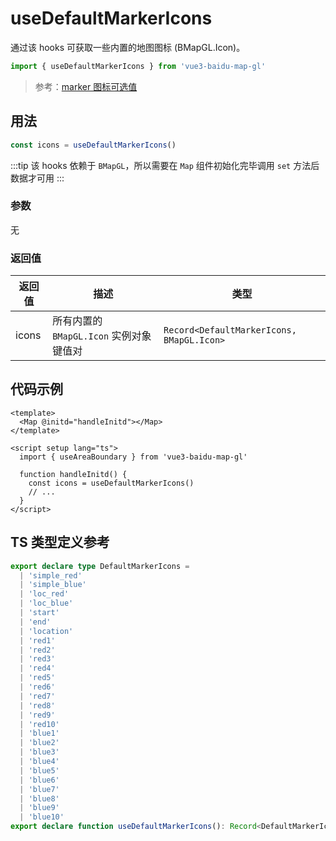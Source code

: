 # useDefaultMarkerIcons

通过该 hooks 可获取一些内置的地图图标 (BMapGL.Icon)。

```ts
import { useDefaultMarkerIcons } from 'vue3-baidu-map-gl'
```

> 参考：[marker 图标可选值](/zh-CN/components/overlay/marker#默认图标可选值)

## 用法

```ts
const icons = useDefaultMarkerIcons()
```

:::tip
该 hooks 依赖于 `BMapGL`，所以需要在 `Map` 组件初始化完毕调用 `set` 方法后数据才可用
:::

### 参数

无

### 返回值

| 返回值 | 描述                                    | 类型                                      |
| ------ | --------------------------------------- | ----------------------------------------- |
| icons  | 所有内置的 `BMapGL.Icon` 实例对象键值对 | `Record<DefaultMarkerIcons, BMapGL.Icon>` |

## 代码示例

```vue
<template>
  <Map @initd="handleInitd"></Map>
</template>

<script setup lang="ts">
  import { useAreaBoundary } from 'vue3-baidu-map-gl'

  function handleInitd() {
    const icons = useDefaultMarkerIcons()
    // ...
  }
</script>
```

## TS 类型定义参考

```ts
export declare type DefaultMarkerIcons =
  | 'simple_red'
  | 'simple_blue'
  | 'loc_red'
  | 'loc_blue'
  | 'start'
  | 'end'
  | 'location'
  | 'red1'
  | 'red2'
  | 'red3'
  | 'red4'
  | 'red5'
  | 'red6'
  | 'red7'
  | 'red8'
  | 'red9'
  | 'red10'
  | 'blue1'
  | 'blue2'
  | 'blue3'
  | 'blue4'
  | 'blue5'
  | 'blue6'
  | 'blue7'
  | 'blue8'
  | 'blue9'
  | 'blue10'
export declare function useDefaultMarkerIcons(): Record<DefaultMarkerIcons, BMapGL.Icon>
```
